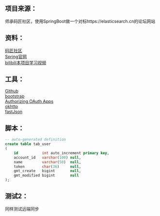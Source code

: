 ## 项目来源：
师承码匠社区，使用SpringBoot做一个对标https://elasticsearch.cn的论坛网站

## 资料：
[码匠社区](http://www.mawen.co/)  
[Spring官网](https://spring.io/)  
[bilibili本项目学习视频](https://www.bilibili.com/video/av50200264/)


## 工具：
[Github](https://github.com/)  
[bootstrap](https://www.bootcss.com/)  
[Authorizing OAuth Apps](https://developer.github.com/apps/building-oauth-apps/authorizing-oauth-apps/)  
[okhttp](https://square.github.io/okhttp/)  
[fastJson](https://mvnrepository.com/)

## 脚本：
```sql
-- auto-generated definition
create table tab_user
(
    id           int auto_increment primary key,
    account_id   varchar(100) null,
    name         varchar(50)  null,
    token        char(36)     null,
    gmt_create   bigint       null,
    gmt_modified bigint       null
);
```

## 测试2：
同样测试远端同步